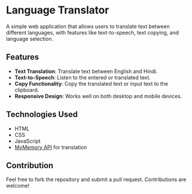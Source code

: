 # Language Translator

A simple web application that allows users to translate text between different languages, with features like text-to-speech, text copying, and language selection.

## Features

- **Text Translation**: Translate text between English and Hindi.
- **Text-to-Speech**: Listen to the entered or translated text.
- **Copy Functionality**: Copy the translated text or input text to the clipboard.
- **Responsive Design**: Works well on both desktop and mobile devices.

## Technologies Used

- HTML
- CSS
- JavaScript
- [MyMemory API](https://mymemory.translated.net/) for translation

## Contribution

Feel free to fork the repository and submit a pull request. Contributions are welcome!
